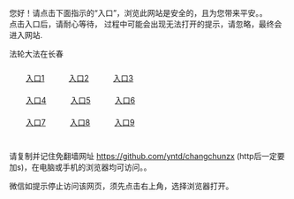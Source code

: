 您好！请点击下面指示的“入口”，浏览此网站是安全的，且为您带来平安。。 <br/>
点击入口后，请耐心等待， 过程中可能会出现无法打开的提示，请忽略，最终会进入网站. </br>

法轮大法在长春<br/>
<div style="padding:10px"><a style="margin:20px" target="_blank" href="https://ddzgmw6rwgykz.cloudfront.net/2Qpsp?zhhsk" id="ccLink1" rel="nofollow">入口1</a> <a target="_blank" style="margin:20px" href="https://dk9ujs2co0md8.cloudfront.net/2Qpsp?ezjicf" id="ccLink2" rel="nofollow">入口2</a> <a style="margin:20px" target="_blank" href="https://d250z0m4hb0bic.cloudfront.net/2Qpsp?qgidxjs" id="ccLink3" rel="nofollow">入口3</a></div>

<div style="padding:10px" ><a style="margin:20px" target="_blank" href="https://ddzgmw6rwgykz.cloudfront.net/2Qpsp?zhhsk" id="ccLink4" rel="nofollow">入口4</a> <a style="margin:20px" href="https://dk9ujs2co0md8.cloudfront.net/2Qpsp?ezjicf" target="_blank" id="ccLink5" rel="nofollow">入口5</a> <a style="margin:20px" href="https://d250z0m4hb0bic.cloudfront.net/2Qpsp?qgidxjs" target="_blank" id="ccLink6" rel="nofollow">入口6</a></div>

<div style="padding:10px"><a style="margin:20px" target="_blank" href="https://ddzgmw6rwgykz.cloudfront.net/2Qpsp?zhhsk" id="ccLink7" rel="nofollow">入口7</a> <a style="margin:20px" href="https://dk9ujs2co0md8.cloudfront.net/2Qpsp?ezjicf" target="_blank" id="ccLink8" rel="nofollow">入口8</a> <a style="margin:20px" target="_blank" href="https://d250z0m4hb0bic.cloudfront.net/2Qpsp?qgidxjs" id="ccLink9" rel="nofollow">入口9</a></div>

<br/>



请复制并记住免翻墙网址 https://github.com/yntd/changchunzx (http后一定要加s)，在电脑或手机的浏览器均可访问。。<br/>

微信如提示停止访问该网页，须先点击右上角，选择浏览器打开。
